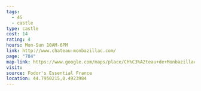 ```yaml
---
tags:
  - 4S
  - castle
type: castle
cost: 14
rating: 4
hours: Mon-Sun 10AM-6PM
link: http://www.chateau-monbazillac.com/
page: "784"
map-link: https://www.google.com/maps/place/Ch%C3%A2teau+de+Monbazillac/@44.795009,0.4899248,17z/data=!4m15!1m8!3m7!1s0x12aadba1dd221a7b:0xb2f087d3af534c7f!2sCh%C3%A2teau+de+Monbazillac!8m2!3d44.7950052!4d0.4924997!10e2!16s%2Fm%2F0h699dp!3m5!1s0x12aadba1dd221a7b:0xb2f087d3af534c7f!8m2!3d44.7950052!4d0.4924997!16s%2Fm%2F0h699dp?entry=ttu&g_ep=EgoyMDI0MTAxMy4wIKXMDSoASAFQAw%3D%3D
visit: 
source: Fodor's Essential France
location: 44.7950215,0.4923984
---
```


